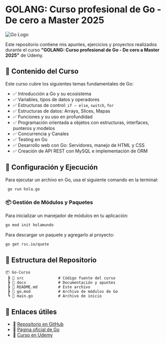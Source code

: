 # GOLANG: Curso profesional de Go - De cero a Master 2025

![Go Logo](https://golang.org/doc/gopher/frontpage.png)

Este repositorio contiene mis apuntes, ejercicios y proyectos realizados durante el curso **"GOLANG: Curso profesional de Go - De cero a Master 2025"** de Udemy.

## 📌 Contenido del Curso

Este curso cubre los siguientes temas fundamentales de Go:

- ✅ Introducción a Go y su ecosistema
- ✅ Variables, tipos de datos y operadores
- ✅ Estructuras de control: `if – else`, `switch`, `for`
- ✅ Estructuras de datos: Arrays, Slices, Mapas
- ✅ Funciones y su uso en profundidad
- ✅ Programación orientada a objetos con estructuras, interfaces, punteros y modelos
- ✅ Concurrencia y Canales
- ✅ Testing en Go
- ✅ Desarrollo web con Go: Servidores, manejo de HTML y CSS
- ✅ Creación de API REST con MySQL e implementación de ORM

## 🚀 Configuración y Ejecución

Para ejecutar un archivo en Go, usa el siguiente comando en la terminal:

```sh
 go run hola.go
```

### 📦 Gestión de Módulos y Paquetes

Para inicializar un manejador de módulos en tu aplicación:

```sh
go mod init holamundo
```

Para descargar un paquete y agregarlo al proyecto:

```sh
go get rsc.io/quote
```

## 📂 Estructura del Repositorio

```
📦 Go-Curso
 ┣ 📂 src               # Código fuente del curso
 ┣ 📂 docs              # Documentación y apuntes
 ┣ 📜 README.md         # Este archivo
 ┣ 📜 go.mod            # Archivo de módulos de Go
 ┗ 📜 main.go           # Archivo de inicio
```

## 📎 Enlaces útiles

- 🔗 [Repositorio en GitHub](https://github.com/JuanCarlos92/Go-Curso.git)
- 🔗 [Página oficial de Go](https://golang.org/)
- 🔗 [Curso en Udemy](https://www.udemy.com/)
